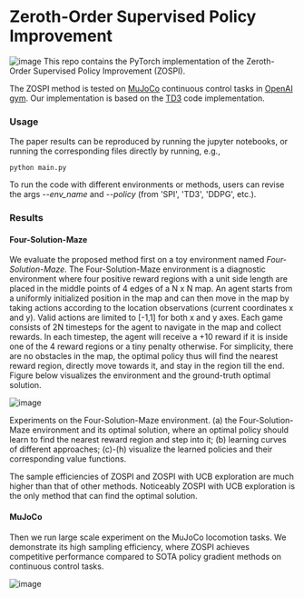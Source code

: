 # Zeroth-Order Supervised Policy Improvement

![image](./Figures/cover.png)
This repo contains the PyTorch implementation of the Zeroth-Order Supervised Policy Improvement (ZOSPI).

The ZOSPI method is tested on [MuJoCo](http://www.mujoco.org/) continuous control tasks in [OpenAI gym](https://github.com/openai/gym). 
Our implementation is based on the [TD3](https://github.com/sfujim/TD3) code implementation. 

### Usage

The paper results can be reproduced by running the jupyter notebooks, or running the corresponding files directly by running, e.g.,

```
python main.py
```

To run the code with different environments or methods, users can revise the args *--env_name* and *--policy* (from 'SPI', 'TD3', 'DDPG', etc.).

### Results

#### Four-Solution-Maze

We evaluate the proposed method first on a toy environment named *Four-Solution-Maze*. The Four-Solution-Maze environment is a diagnostic environment where four positive reward regions with a unit side length are placed in the middle points of 4 edges of a N x N map. An agent starts from a uniformly initialized position in the map and can then move in the map by taking actions according to the location observations (current coordinates x and y). Valid actions are limited to [-1,1] for both x and y axes. Each game consists of 2N timesteps for the agent to navigate in the map and collect rewards. In each timestep, the agent will receive a +10 reward if it is inside one of the 4 reward regions or a tiny penalty otherwise. For simplicity, there are no obstacles in the map, the optimal policy thus will find the nearest reward region, directly move towards it, and stay in the region till the end. Figure below visualizes the environment and the ground-truth optimal solution.

![image](./Figures/exp1.png)

Experiments on the Four-Solution-Maze environment. (a) the Four-Solution-Maze environment and its optimal solution, where an optimal policy should learn to find the nearest reward region and step into it; (b) learning curves of different approaches; (c)-(h) visualize the learned policies and their corresponding value functions.

The sample efficiencies of ZOSPI and ZOSPI with UCB exploration are much higher than that of other methods. Noticeably ZOSPI with UCB exploration is the only method that can find the optimal solution.


#### MuJoCo

Then we run large scale experiment on the MuJoCo locomotion tasks. We demonstrate its high sampling efficiency, where ZOSPI achieves competitive performance compared to SOTA policy gradient methods on continuous control tasks.

![image](./Figures/exp2.png)
